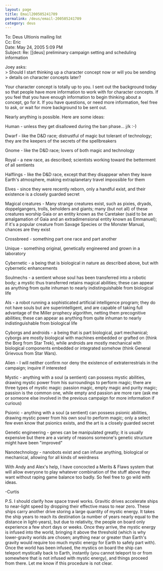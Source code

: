 ```yaml
---
layout: page
title: Email200505241709
permalink: /deus/email-200505241709
category: deus
---
```

To: Deus Ultionis mailing list
<br>Cc: Eric
<br>Date: May 24, 2005 5:09 PM
<br>Subject: Re: [[deus] preliminary campaign setting and scheduling information

Joey asks:
<br>&gt; Should I start thinking up a character concept now or will you be sending
<br>&gt; details on character concepts later?

Your character concept is totally up to you. I sent out the background
today so that people have more information to work with for character
concepts. If you feel that you have enough information to begin
thinking about a concept, go for it. If you have questions, or need
more information, feel free to ask, or wait for more background to be
sent out.

Nearly anything is possible. Here are some ideas:

Human - unless they get disallowed during the ban phase... j/k :-)

Dwarf - like the D&amp;D race; distrustful of magic but tolerant of
technology; they are the keepers of the secrets of the spellbreakers

Gnome - like the D&amp;D race; lovers of both magic and technology

Royal - a new race, as described; scientists working toward the
betterment of all sentients

Halflings - like the D&amp;D race, except that they disappear when they
leave Earth's atmosphere, making extraplanetary travel impossible for
them

Elves - since they were recently reborn, only a handful exist, and
their existence is a closely guarded secret

Magical creatures - Many strange creatures exist, such as pixies,
dryads, doppelgangers, trolls, beholders and giants; many (but not
all) of these creatures worship Gaia or an entity known as the
Caretaker (said to be an amalgamation of Gaia and an extradimensional
entity known as Emmanuel); if it's a popular creature from Savage
Species or the Monster Manual, chances are they exist

Crossbreed - something part one race and part another

Unique - something original, genetically engineered and grown in a laboratory

Cybernetic - a being that is biological in nature as described above,
but with cybernetic enhancements

Soulmechs - a sentient whose soul has been transferred into a robotic
body; a mystic thus transferred retains magical abilities; these can
appear as anything from quite inhuman to nearly indistinguishable from
biological life

AIs - a robot running a sophisticated artificial intelligence program;
they do not have souls but are superintelligent, and are capable of
taking full advantage of the Miller prophecy algorithm, netting them
precognitive abilities; these can appear as anything from quite
inhuman to nearly indistinguishable from biological life

Cyborgs and androids - a being that is part biological, part
mechanical; cyborgs are mostly biological with machines embedded or
grafted on (think the Borg from Star Trek), while androids are mostly
mechanical with biological components embedded or integrated somehow
(think General Grievous from Star Wars).

Alien - I will neither confirm nor deny the existence of
extraterrestrials in the campaign; inquire if interested

Mystic - anything with a soul (a sentient) can possess mystic
abilities, drawing mystic power from his surroundings to perform
magic; there are three types of mystic magic: passion magic, empty
magic and purity magic; passion is the common one, while empty and
passion are more rare (ask me or someone else involved in the previous
campaign for more information if curious)

Psionic - anything with a soul (a sentient) can possess psionic
abilities, drawing mystic power from his own soul to perform magic;
only a select few even know that psionics exists, and the art is a
closely guarded secret

Genetic engineering - genes can be manipulated greatly; it is usually
expensive but there are a variety of reasons someone's genetic
structure might have been &quot;improved&quot;

Nanotechnology - nanobots exist and can infuse anything, biological or
mechanical, allowing for all kinds of weirdness

With Andy and Alex's help, I have concocted a Merits &amp; Flaws system
that will allow everyone to play whatever combination of the stuff
above they want without raping game balance too badly. So feel free to
go wild with ideas.

-Curtis

P.S. I should clarify how space travel works. Gravitic drives
accelerate ships to near-light speed by dropping their effective mass
to near zero. These ships carry another drive storing a large quantity
of mystic energy. It takes the ship years to reach its destination (a
number of years nearly equal to the distance in light-years), but due
to relativity, the people on board only experience a few short days or
weeks. Once they arrive, the mystic energy is infused into the world,
bringing it above the threshold (which is why lower-gravity worlds are
chosen; anything near or greater than Earth's gravity would require
too much mystic energy for Earth to safely part with). Once the world
has been infused, the mystics on board the ship can teleport
mystically back to Earth, instantly (you cannot teleport to or from
somewhere that is not infused with mystic energy), and things proceed
from there. Let me know if this procedure is not clear.
